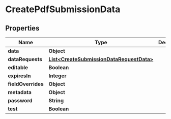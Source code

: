 

# CreatePdfSubmissionData


## Properties

| Name | Type | Description | Notes |
|------------ | ------------- | ------------- | -------------|
|**data** | **Object** |  |  |
|**dataRequests** | [**List&lt;CreateSubmissionDataRequestData&gt;**](CreateSubmissionDataRequestData.md) |  |  [optional] |
|**editable** | **Boolean** |  |  [optional] |
|**expiresIn** | **Integer** |  |  [optional] |
|**fieldOverrides** | **Object** |  |  [optional] |
|**metadata** | **Object** |  |  [optional] |
|**password** | **String** |  |  [optional] |
|**test** | **Boolean** |  |  [optional] |



